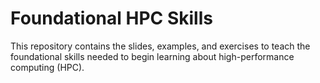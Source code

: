 # Foundational HPC Skills

This repository contains the slides, examples, and exercises to teach the foundational skills needed to begin learning about high-performance computing (HPC).
